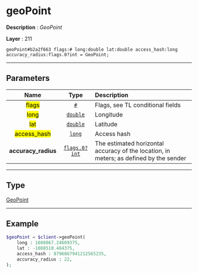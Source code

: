 # geoPoint

**Description** : *GeoPoint*

**Layer** : 211

```tl
geoPoint#b2a2f663 flags:# long:double lat:double access_hash:long accuracy_radius:flags.0?int = GeoPoint;
```

---

## Parameters

| Name | Type | Description |
| :---: | :---: | :--- |
| <mark>flags</mark> | [`#`](type/#) | Flags, see TL conditional fields |
| <mark>long</mark> | [`double`](type/double) | Longitude |
| <mark>lat</mark> | [`double`](type/double) | Latitude |
| <mark>access_hash</mark> | [`long`](type/long) | Access hash |
| **accuracy_radius** | [`flags.0?int`](type/int) | The estimated horizontal accuracy of the location, in meters; as defined by the sender |

---

## Type

[GeoPoint](type/GeoPoint)

---

## Example

```php
$geoPoint = $client->geoPoint(
	long : 1600867.24609375,
	lat : -1088510.484375,
	access_hash : 8796867941212565235,
	accuracy_radius : 22,
);
```